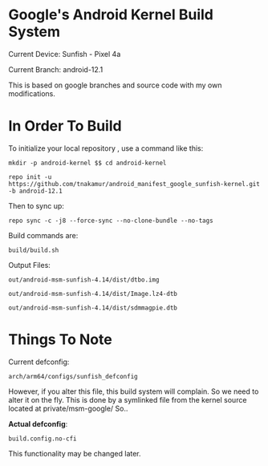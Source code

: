 Google's Android Kernel Build System
======================

Current Device: Sunfish - Pixel 4a

Current Branch: android-12.1

This is based on google branches and source code with my own modifications.


In Order To Build
====================
To initialize your local repository , use a command like this:

    mkdir -p android-kernel $$ cd android-kernel

    repo init -u https://github.com/tnakamur/android_manifest_google_sunfish-kernel.git -b android-12.1

Then to sync up:

    repo sync -c -j8 --force-sync --no-clone-bundle --no-tags

Build commands are:

    build/build.sh

Output Files:

    out/android-msm-sunfish-4.14/dist/dtbo.img

    out/android-msm-sunfish-4.14/dist/Image.lz4-dtb

    out/android-msm-sunfish-4.14/dist/sdmmagpie.dtb


Things To Note
======================
Current defconfig: 

    arch/arm64/configs/sunfish_defconfig

However, if you alter this file, this build system will complain. 
So we need to alter it on the fly.
This is done by a symlinked file from the kernel source located at private/msm-google/
So..

**Actual defconfig**: 

    build.config.no-cfi

This functionality may be changed later.
